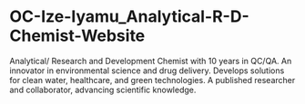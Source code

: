 # OC-Ize-Iyamu_Analytical-R-D-Chemist-Website
Analytical/ Research and Development Chemist with 10 years in QC/QA. An innovator in environmental science and drug delivery. Develops solutions for clean water, healthcare, and green technologies. A published researcher and collaborator, advancing scientific knowledge.
